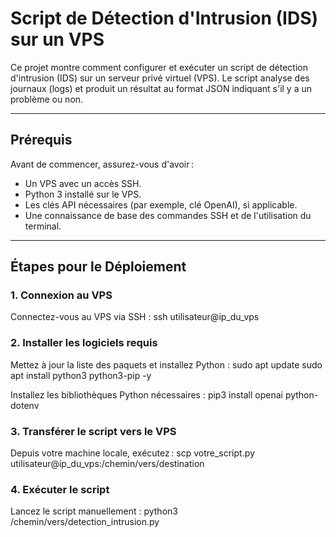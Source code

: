 # Script de Détection d'Intrusion (IDS) sur un VPS

Ce projet montre comment configurer et exécuter un script de détection d'intrusion (IDS) sur un serveur privé virtuel (VPS). Le script analyse des journaux (logs) et produit un résultat au format JSON indiquant s'il y a un problème ou non.

---

## Prérequis
Avant de commencer, assurez-vous d'avoir :
- Un VPS avec un accès SSH.
- Python 3 installé sur le VPS.
- Les clés API nécessaires (par exemple, clé OpenAI), si applicable.
- Une connaissance de base des commandes SSH et de l'utilisation du terminal.

---

## Étapes pour le Déploiement

### 1. Connexion au VPS
Connectez-vous au VPS via SSH :
ssh utilisateur@ip_du_vps

### 2. Installer les logiciels requis
Mettez à jour la liste des paquets et installez Python :
sudo apt update
sudo apt install python3 python3-pip -y

Installez les bibliothèques Python nécessaires :
pip3 install openai python-dotenv

### 3. Transférer le script vers le VPS
Depuis votre machine locale, exécutez :
scp votre_script.py utilisateur@ip_du_vps:/chemin/vers/destination

### 4. Exécuter le script
Lancez le script manuellement :
python3 /chemin/vers/detection_intrusion.py

